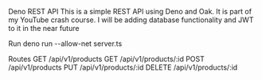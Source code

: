 Deno REST API
This is a simple REST API using Deno and Oak. It is part of my YouTube crash course. I will be adding database functionality and JWT to it in the near future

Run
deno run --allow-net server.ts

Routes
GET      /api/v1/products
GET      /api/v1/products/:id
POST     /api/v1/products
PUT      /api/v1/products/:id
DELETE   /api/v1/products/:id